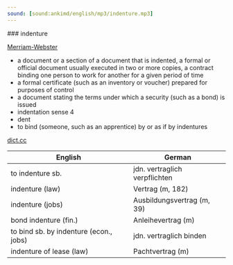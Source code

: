 ```yaml
---
sound: [sound:ankimd/english/mp3/indenture.mp3]
---
```


\### indenture

[Merriam-Webster](https://www.merriam-webster.com/dictionary/indenture)

- a document or a section of a document that is indented, a formal or official document usually executed in two or more copies, a contract binding one person to work for another for a given period of time
- a formal certificate (such as an inventory or voucher) prepared for purposes of control
- a document stating the terms under which a security (such as a bond) is issued
- indentation sense 4
- dent
- to bind (someone, such as an apprentice) by or as if by indentures

[dict.cc](https://www.dict.cc/indenture)

| English        | German       |
| -------------- | ------------ |
| to indenture sb. | jdn. vertraglich verpflichten |
| indenture (law) | Vertrag (m, 182) |
| indenture (jobs) | Ausbildungsvertrag (m, 39) |
| bond indenture (fin.) | Anleihevertrag (m) |
| to bind sb. by indenture (econ., jobs) | jdn. vertraglich binden |
| indenture of lease (law) | Pachtvertrag (m) |
